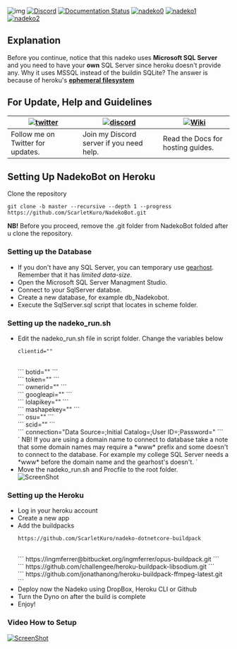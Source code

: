 ![img](https://ci.appveyor.com/api/projects/status/gmu6b3ltc80hr3k9?svg=true)
[![Discord](https://discordapp.com/api/guilds/117523346618318850/widget.png)](https://discord.gg/nadekobot)
[![Documentation Status](https://readthedocs.org/projects/nadekobot/badge/?version=latest)](http://nadekobot.readthedocs.io/en/latest/?badge=latest)
[![nadeko0](https://cdn.discordapp.com/attachments/266240393639755778/281920716809699328/part1.png)](http://nadekobot.xyz)
[![nadeko1](https://cdn.discordapp.com/attachments/266240393639755778/281920134967328768/part2.png)](https://discordapp.com/oauth2/authorize?client_id=170254782546575360&scope=bot&permissions=66186303)
[![nadeko2](https://cdn.discordapp.com/attachments/266240393639755778/281920161311883264/part3.png)](http://nadekobot.readthedocs.io/en/latest/Commands%20List/)

## Explanation
Before you continue, notice that this nadeko uses **Microsoft SQL Server** and you need to have your **own** SQL Server since heroku doesn't provide any.
Why it uses MSSQL instead of the buildin SQLite? The answer is because of heroku's [**ephemeral filesystem**](https://devcenter.heroku.com/articles/dynos#ephemeral-filesystem)

## For Update, Help and Guidelines

| [![twitter](https://cdn.discordapp.com/attachments/155726317222887425/252192520094613504/twiter_banner.JPG)](https://twitter.com/TheNadekoBot) | [![discord](https://cdn.discordapp.com/attachments/266240393639755778/281920766490968064/discord.png)](https://discord.gg/nadekobot) | [![Wiki](https://cdn.discordapp.com/attachments/266240393639755778/281920793330581506/datcord.png)](http://nadekobot.readthedocs.io/en/latest/)
| --- | --- | --- |
| Follow me on Twitter for updates. | Join my Discord server if you need help. | Read the Docs for hosting guides. |

## Setting Up NadekoBot on Heroku
Clone the repository

`git clone -b master --recursive --depth 1 --progress https://github.com/ScarletKuro/NadekoBot.git`

**NB!** Before you proceed, remove the .git folder from NadekoBot folded after u clone the repository.

### Setting up the Database
- If you don't have any SQL Server, you can temporary use [gearhost](https://www.gearhost.com/). Remember that it has *limited data-size*.
- Open the Microsoft SQL Server Managment Studio.
- Connect to your SqlServer databse.
- Create a new database, for example db_Nadekobot.
- Execute the SqlServer.sql script that locates in scheme folder.

### Setting up the nadeko_run.sh
- Edit the nadeko_run.sh file in script folder.
Change the variables below
	<br />
    ```
    clientid=""
	```
	<br />
	```
    botid=""
	```
	<br />
	```
    token=""
	```
	<br />
	```
    ownerid=""
	```
	<br />
	```
    googleapi=""
	```
	<br />
	```
    lolapikey=""
	```
	<br />
	```
    mashapekey=""
	```
	<br />
	```
    osu=""
	```
	<br />
	```
    scid=""
	```
	<br />
	```
    connection="Data Source=;Initial Catalog=;User ID=;Password="
    ```
	<br />
	`
    NB! If you are using a domain name to connect to database take a note that some domain names may require a *www* prefix and some doesn't to connect to the database.
	For example my college SQL Server needs a *www* before the domain name and the gearhost's doesn't.
    `
	<br />
- Move the nadeko_run.sh and Procfile to the root folder.<br />
![ScreenShot](http://i.imgur.com/RxQ6QtH.png)
### Setting up the Heroku
- Log in your heroku account
- Create a new app
- Add the buildpacks
	<br />
    ```
    https://github.com/ScarletKuro/nadeko-dotnetcore-buildpack
    ```
	<br />
    ```
    https://ingmferrer@bitbucket.org/ingmferrer/opus-buildpack.git
    ```
	<br />
    ```
    https://github.com/challengee/heroku-buildpack-libsodium.git
    ```
	<br />
    ```
    https://github.com/jonathanong/heroku-buildpack-ffmpeg-latest.git
    ```
- Deploy now the Nadeko using DropBox, Heroku CLI or Github
- Turn the Dyno on after the build is complete
- Enjoy!

### Video How to Setup
[![ScreenShot](http://i.imgur.com/PaplNYc.png)](https://www.youtube.com/watch?v=GBi3_s2NujA)